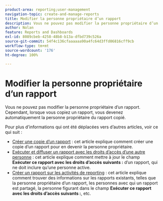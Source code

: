 ```yaml
---
product-area: reporting;user-management
navigation-topic: create-and-manage-reports
title: Modifier la personne propriétaire d’un rapport
description: Vous ne pouvez pas modifier la personne propriétaire d’un rapport. Cependant, lorsque vous copiez un rapport, vous devenez automatiquement la personne propriétaire du rapport copié.
author: Nolan
feature: Reports and Dashboards
exl-id: 8089cbeb-4258-48b8-b13a-dfbd739c526a
source-git-commit: 54f4c136cfaaaaaa90a4fc64d3ffd06816cff9cb
workflow-type: tm+mt
source-wordcount: '176'
ht-degree: 100%

---
```


# Modifier la personne propriétaire d’un rapport

Vous ne pouvez pas modifier la personne propriétaire d’un rapport. Cependant, lorsque vous copiez un rapport, vous devenez automatiquement la personne propriétaire du rapport copié.

Pour plus d’informations qui ont été déplacées vers d’autres articles, voir ce qui suit :

* [Créer une copie d’un rapport](../../../reports-and-dashboards/reports/creating-and-managing-reports/create-copy-report.md) : cet article explique comment créer une copie d’un rapport pour en devenir la personne propriétaire.
* [Exécuter et diffuser un rapport avec les droits d’accès d’une autre personne](../../../reports-and-dashboards/reports/creating-and-managing-reports/run-deliver-report-access-rights-another-user.md) : cet article explique comment mettre à jour le champ **Exécuter ce rapport avec les droits d’accès suivants :** d’un rapport, qui ne doit inclure qu’une personne active.
* [Créer un rapport sur les activités de reporting](../../../reports-and-dashboards/reports/report-usage/create-report-reporting-activities.md) : cet article explique comment trouver des informations sur les rapports existants, telles que la personne propriétaire d’un rapport, les personnes avec qui un rapport est partagé, la personne figurant dans le champ **Exécuter ce rapport avec les droits d’accès suivants :**, etc.
